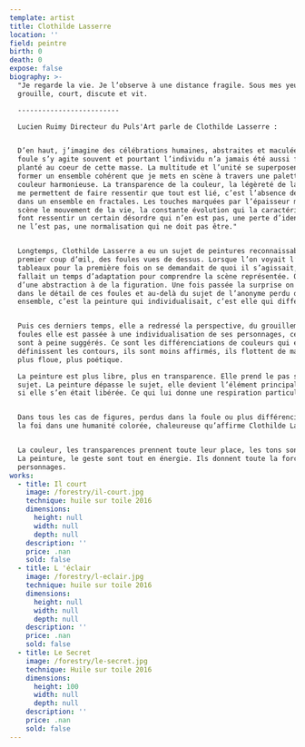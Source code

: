 ```yaml
---
template: artist
title: Clothilde Lasserre
location: ''
field: peintre
birth: 0
death: 0
expose: false
biography: >-
  "Je regarde la vie. Je l’observe à une distance fragile. Sous mes yeux, ça
  grouille, court, discute et vit.

  -------------------------

  Lucien Ruimy Directeur du Puls'Art parle de Clothilde Lasserre : 


  D’en haut, j’imagine des célébrations humaines, abstraites et maculées. La
  foule s’y agite souvent et pourtant l’individu n’a jamais été aussi flagrant,
  planté au coeur de cette masse. La multitude et l’unité se superposent pour
  former un ensemble cohérent que je mets en scène à travers une palette de
  couleur harmonieuse. La transparence de la couleur, la légèreté de la touche
  me permettent de faire ressentir que tout est lié, c’est l’absence de hasard
  dans un ensemble en fractales. Les touches marquées par l’épaisseur mettent en
  scène le mouvement de la vie, la constante évolution qui la caractérise. Elles
  font ressentir un certain désordre qui n’en est pas, une perte d’identité qui
  ne l’est pas, une normalisation qui ne doit pas être."


  Longtemps, Clothilde Lasserre a eu un sujet de peintures reconnaissables au
  premier coup d’œil, des foules vues de dessus. Lorsque l’on voyait l’un de ses
  tableaux pour la première fois on se demandait de quoi il s’agissait, il
  fallait un temps d’adaptation pour comprendre la scène représentée. On passait
  d’une abstraction à de la figuration. Une fois passée la surprise on allait
  dans le détail de ces foules et au-delà du sujet de l’anonyme perdu dans un
  ensemble, c’est la peinture qui individualisait, c’est elle qui différenciait.


  Puis ces derniers temps, elle a redressé la perspective, du grouillement des
  foules elle est passée à une individualisation de ses personnages, ceux-ci
  sont à peine suggérés. Ce sont les différenciations de couleurs qui en
  définissent les contours, ils sont moins affirmés, ils flottent de manière
  plus floue, plus poétique.

  La peinture est plus libre, plus en transparence. Elle prend le pas sur le
  sujet. La peinture dépasse le sujet, elle devient l’élément principal, comme
  si elle s’en était libérée. Ce qui lui donne une respiration particulière.


  Dans tous les cas de figures, perdus dans la foule ou plus différenciée c’est
  la foi dans une humanité colorée, chaleureuse qu’affirme Clothilde Lasserre.


  La couleur, les transparences prennent toute leur place, les tons sont chauds.
  La peinture, le geste sont tout en énergie. Ils donnent toute la force aux
  personnages.
works:
  - title: Il court
    image: /forestry/il-court.jpg
    technique: huile sur toile 2016
    dimensions:
      height: null
      width: null
      depth: null
    description: ''
    price: .nan
    sold: false
  - title: L 'éclair
    image: /forestry/l-eclair.jpg
    technique: huile sur toile 2016
    dimensions:
      height: null
      width: null
      depth: null
    description: ''
    price: .nan
    sold: false
  - title: Le Secret
    image: /forestry/le-secret.jpg
    technique: Huile sur toile 2016
    dimensions:
      height: 100
      width: null
      depth: null
    description: ''
    price: .nan
    sold: false
---
```


